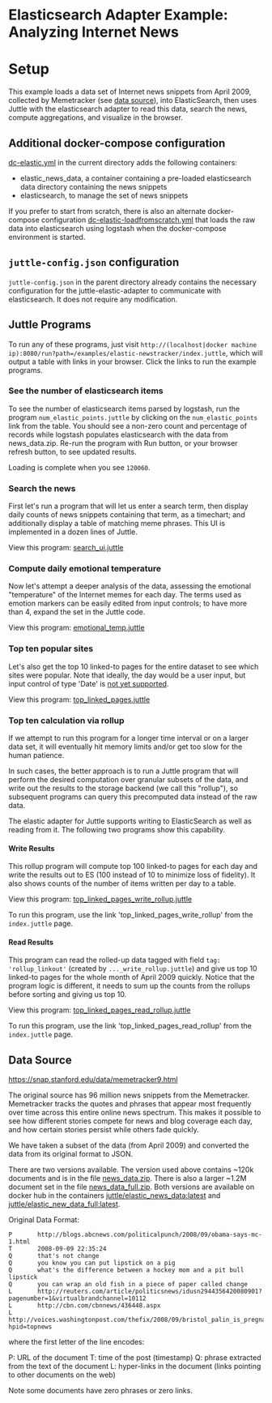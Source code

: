 # Elasticsearch Adapter Example: Analyzing Internet News

# Setup

This example loads a data set of Internet news snippets from April 2009, collected by Memetracker (see [data source](#data-source)), into ElasticSearch, then uses Juttle with the elasticsearch adapter to read this data, search the news, compute aggregations, and visualize in the browser.

## Additional docker-compose configuration

[dc-elastic.yml](./dc-elastic.yml) in the current directory adds the following containers:

- elastic_news_data, a container containing a pre-loaded elasticsearch data directory containing the news snippets
- elasticsearch, to manage the set of news snippets

If you prefer to start from scratch, there is also an alternate
docker-compose configuration
[dc-elastic-loadfromscratch.yml](./dc-elastic-loadfromscratch.yml)
that loads the raw data into elasticsearch using logstash when the
docker-compose environment is started.

## ``juttle-config.json`` configuration

``juttle-config.json`` in the parent directory already contains the necessary configuration for the juttle-elastic-adapter to communicate with elasticsearch. It does not require any modification.

## Juttle Programs

To run any of these programs, just visit
``http://(localhost|docker machine ip):8080/run?path=/examples/elastic-newstracker/index.juttle``, which will output a
table with links in your browser. Click the links to run the example
programs.

### See the number of elasticsearch items

To see the number of elasticsearch items parsed by logstash, run the
program ``num_elastic_points.juttle`` by clicking on the
``num_elastic_points`` link from the table. You should see a non-zero
count and percentage of records while logstash populates elasticsearch
with the data from news_data.zip. Re-run the program with Run button,
or your browser refresh button, to see updated results.

Loading is complete when you see ``120060``.

### Search the news

First let's run a program that will let us enter a search term, then display daily counts of news snippets containing that term, as a timechart; and additionally display a table of matching meme phrases. This UI is implemented in a dozen lines of Juttle.

View this program: [search_ui.juttle](./search_ui.juttle)

### Compute daily emotional temperature

Now let's attempt a deeper analysis of the data, assessing the emotional "temperature" of the Internet memes for each day. The terms used as emotion markers can be easily edited from input controls; to have more than 4, expand the set in the Juttle code.

View this program: [emotional_temp.juttle](./emotional_temp.juttle)

### Top ten popular sites

Let's also get the top 10 linked-to pages for the entire dataset to see which sites were popular. Note that ideally, the day would be a user input, but input control of type 'Date' is [not yet supported](https://github.com/juttle/juttle/issues/50).

View this program: [top_linked_pages.juttle](./top_linked_pages.juttle)

### Top ten calculation via rollup

If we attempt to run this program for a longer time interval or on a larger data set, it will eventually hit memory limits and/or get too slow for the human patience.

In such cases, the better approach is to run a Juttle program that will perform the desired computation over granular subsets of the data, and write out the results to the storage backend (we call this "rollup"), so subsequent programs can query this precomputed data instead of the raw data.

The elastic adapter for Juttle supports writing to ElasticSearch as well as reading from it. The following two programs show this capability.

#### Write Results

This rollup program will compute top 100 linked-to pages for each day and write the results out to ES (100 instead of 10 to minimize loss of fidelity). It also shows counts of the number of items written per day to a table.

View this program: [top_linked_pages_write_rollup.juttle](./top_linked_pages_write_rollup.juttle)

To run this program, use the link 'top_linked_pages_write_rollup' from the ``index.juttle`` page.

#### Read Results

This program can read the rolled-up data tagged with field `tag: 'rollup_linkout'` (created by ``..._write_rollup.juttle``)
and give us top 10 linked-to pages for the whole month of April 2009 quickly. Notice that the program logic is different, it needs to sum up the counts from the rollups before sorting and giving us top 10.

View this program: [top_linked_pages_read_rollup.juttle](./top_linked_pages_read_rollup.juttle)

To run this program, use the link 'top_linked_pages_read_rollup' from the ``index.juttle`` page.

## Data Source

https://snap.stanford.edu/data/memetracker9.html

The original source has 96 million news snippets from the Memetracker. Memetracker tracks the quotes and phrases that appear most frequently over time across this entire online news spectrum. This makes it possible to see how different stories compete for news and blog coverage each day, and how certain stories persist while others fade quickly.

We have taken a subset of the data (from April 2009) and converted the data from its original format to JSON.

There are two versions available. The version used above contains ~120k documents and is in the file [news_data.zip](./news_data.zip). There is also a larger ~1.2M document set in the file [news_data_full.zip](./news_data_full.zip). Both versions are available on docker hub in the containers [juttle/elastic_news_data:latest](https://hub.docker.com/r/juttle/elastic_news_data/) and [juttle/elastic_new_data_full:latest](https://hub.docker.com/r/juttle/elastic_news_data_full/).

Original Data Format:
```
P       http://blogs.abcnews.com/politicalpunch/2008/09/obama-says-mc-1.html
T       2008-09-09 22:35:24
Q       that's not change
Q       you know you can put lipstick on a pig
Q       what's the difference between a hockey mom and a pit bull lipstick
Q       you can wrap an old fish in a piece of paper called change
L       http://reuters.com/article/politicsnews/idusn2944356420080901?pagenumber=1&virtualbrandchannel=10112
L       http://cbn.com/cbnnews/436448.aspx
L       http://voices.washingtonpost.com/thefix/2008/09/bristol_palin_is_pregnant.html?hpid=topnews
```
where the first letter of the line encodes:

P: URL of the document
T: time of the post (timestamp)
Q: phrase extracted from the text of the document
L: hyper-links in the document (links pointing to other documents on the web)

Note some documents have zero phrases or zero links.
